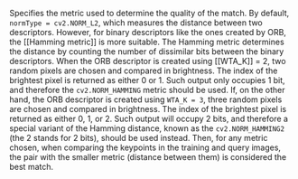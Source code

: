 Specifies the metric used to determine the quality of the match. By default, `normType = cv2.NORM_L2`, which measures the distance between two descriptors. However, for binary descriptors like the ones created by ORB, the [[Hamming metric]] is more suitable. The Hamming metric determines the distance by counting the number of dissimilar bits between the binary descriptors. When the ORB descriptor is created using [[WTA_K]] = 2, two random pixels are chosen and compared in brightness. The index of the brightest pixel is returned as either 0 or 1. Such output only occupies 1 bit, and therefore the `cv2.NORM_HAMMING` metric should be used. If, on the other hand, the ORB descriptor is created using `WTA_K = 3`, three random pixels are chosen and compared in brightness. The index of the brightest pixel is returned as either 0, 1, or 2. Such output will occupy 2 bits, and therefore a special variant of the Hamming distance, known as the `cv2.NORM_HAMMING2` (the 2 stands for 2 bits), should be used instead. Then, for any metric chosen, when comparing the keypoints in the training and query images, the pair with the smaller metric (distance between them) is considered the best match.